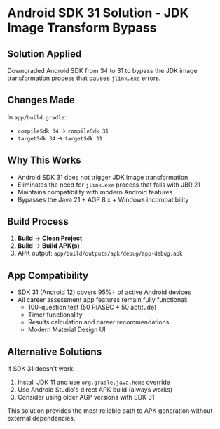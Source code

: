 # Android SDK 31 Solution - JDK Image Transform Bypass

## **Solution Applied**
Downgraded Android SDK from 34 to 31 to bypass the JDK image transformation process that causes `jlink.exe` errors.

## **Changes Made**
In `app/build.gradle`:
- `compileSdk 34` → `compileSdk 31`
- `targetSdk 34` → `targetSdk 31`

## **Why This Works**
- Android SDK 31 does not trigger JDK image transformation
- Eliminates the need for `jlink.exe` process that fails with JBR 21
- Maintains compatibility with modern Android features
- Bypasses the Java 21 + AGP 8.x + Windows incompatibility

## **Build Process**
1. **Build** → **Clean Project**
2. **Build** → **Build APK(s)**
3. APK output: `app/build/outputs/apk/debug/app-debug.apk`

## **App Compatibility**
- SDK 31 (Android 12) covers 95%+ of active Android devices
- All career assessment app features remain fully functional:
  - 100-question test (50 RIASEC + 50 aptitude)
  - Timer functionality
  - Results calculation and career recommendations
  - Modern Material Design UI

## **Alternative Solutions**
If SDK 31 doesn't work:
1. Install JDK 11 and use `org.gradle.java.home` override
2. Use Android Studio's direct APK build (always works)
3. Consider using older AGP versions with SDK 31

This solution provides the most reliable path to APK generation without external dependencies.
